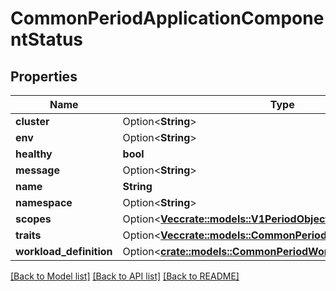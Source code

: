 # CommonPeriodApplicationComponentStatus

## Properties

Name | Type | Description | Notes
------------ | ------------- | ------------- | -------------
**cluster** | Option<**String**> |  | [optional]
**env** | Option<**String**> |  | [optional]
**healthy** | **bool** |  | 
**message** | Option<**String**> |  | [optional]
**name** | **String** |  | 
**namespace** | Option<**String**> |  | [optional]
**scopes** | Option<[**Vec<crate::models::V1PeriodObjectReference>**](v1.ObjectReference.md)> |  | [optional]
**traits** | Option<[**Vec<crate::models::CommonPeriodApplicationTraitStatus>**](common.ApplicationTraitStatus.md)> |  | [optional]
**workload_definition** | Option<[**crate::models::CommonPeriodWorkloadGvk**](common.WorkloadGVK.md)> |  | [optional]

[[Back to Model list]](../README.md#documentation-for-models) [[Back to API list]](../README.md#documentation-for-api-endpoints) [[Back to README]](../README.md)


